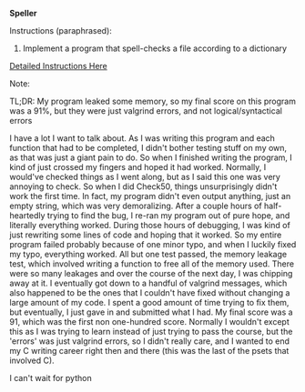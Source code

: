 **Speller**

Instructions (paraphrased): 
  1. Implement a program that spell-checks a file according to a dictionary
  
[Detailed Instructions Here](https://cs50.harvard.edu/x/2020/psets/5/speller/)

Note: 

TL;DR: My program leaked some memory, so my final score on this program was a 91%, but they were just valgrind errors, and not logical/syntactical errors

I have a lot I want to talk about. As I was writing this program and each function that had to be completed, I didn't bother testing stuff on my own, as that was just a giant pain to do. So when I finished writing the program, I kind of just crossed my fingers and hoped it had worked. Normally, I would've checked things as I went along, but as I said this one was very annoying to check. So when I did Check50, things unsurprisingly didn't work the first time. In fact, my program didn't even output anything, just an empty string, which was very demoralizing. After a couple hours of half-heartedly trying to find the bug, I re-ran my program out of pure hope, and literally everything worked. During those hours of debugging, I was kind of just rewriting some lines of code and hoping that it worked. So my entire program failed probably because of one minor typo, and when I luckily fixed my typo, everything worked. All but one test passed, the memory leakage test, which involved writing a function to free all of the memory used. There were so many leakages and over the course of the next day, I was chipping away at it. I eventually got down to a handful of valgrind messages, which also happened to be the ones that I couldn't have fixed without changing a large amount of my code. I spent a good amount of time trying to fix them, but eventually, I just gave in and submitted what I had. My final score was a 91, which was the first non one-hundred score. Normally I wouldn't except this as I was trying to learn instead of just trying to pass the course, but the 'errors' was just valgrind errors, so I didn't really care, and I wanted to end my C writing career right then and there (this was the last of the psets that involved C).

I can't wait for python

